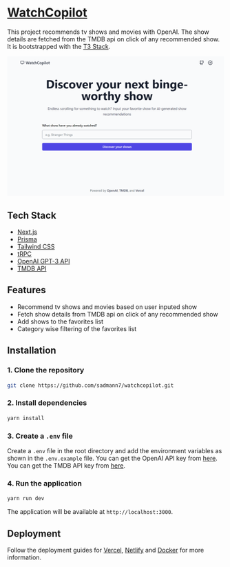 # [WatchCopilot](https://watchcopilot.vercel.app/)

This project recommends tv shows and movies with OpenAI. The show details are fetched from the TMDB api on click of any recommended show. It is bootstrapped with the [T3 Stack](https://create.t3.gg/).

[![WatchCopilot](./public/screenshot.png)](https://watchcopilot.vercel.app/)

## Tech Stack

- [Next.js](https://nextjs.org)
- [Prisma](https://prisma.io)
- [Tailwind CSS](https://tailwindcss.com)
- [tRPC](https://trpc.io)
- [OpenAI GPT-3 API](https://platform.openai.com/overview)
- [TMDB API](https://developers.themoviedb.org/3/getting-started/introduction)

## Features

- Recommend tv shows and movies based on user inputed show
- Fetch show details from TMDB api on click of any recommended show
- Add shows to the favorites list
- Category wise filtering of the favorites list

## Installation

### 1. Clone the repository

```bash
git clone https://github.com/sadmann7/watchcopilot.git
```

### 2. Install dependencies

```bash
yarn install
```

### 3. Create a `.env` file

Create a `.env` file in the root directory and add the environment variables as shown in the `.env.example` file. You can get the OpenAI API key from [here](https://beta.openai.com/account/api-keys). You can get the TMDB API key from [here](https://developers.themoviedb.org/3/getting-started/introduction).

### 4. Run the application

```bash
yarn run dev
```

The application will be available at `http://localhost:3000`.

## Deployment

Follow the deployment guides for [Vercel](https://create.t3.gg/en/deployment/vercel), [Netlify](https://create.t3.gg/en/deployment/netlify) and [Docker](https://create.t3.gg/en/deployment/docker) for more information.
